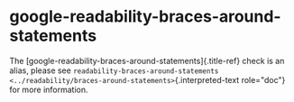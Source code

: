 # google-readability-braces-around-statements

The [google-readability-braces-around-statements]{.title-ref} check is
an alias, please see
`readability-braces-around-statements <../readability/braces-around-statements>`{.interpreted-text
role="doc"} for more information.
